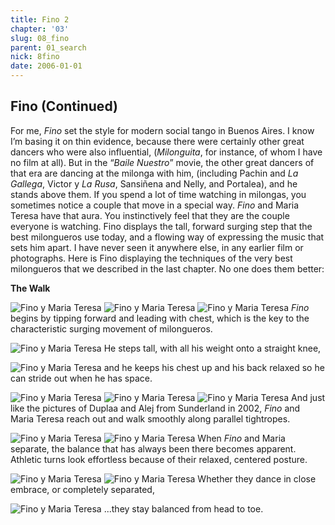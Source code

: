 ```yaml
---
title: Fino 2
chapter: '03'
slug: 08_fino
parent: 01_search
nick: 8fino
date: 2006-01-01
---
```


## Fino  (Continued)

For me, _Fino_ set the style for modern social tango in Buenos Aires. I know I’m basing it on thin evidence, because there were certainly other great dancers who were also influential, (_Milonguita_, for instance, of whom I have no film at all). But in the “_Baile Nuestro_” movie, the other great dancers of that era are dancing at the milonga with him, (including Pachin and _La Gallega_, Victor y _La Rusa_, Sansiñena and Nelly, and Portalea), and he stands above them. If you spend a lot of time watching in milongas, you sometimes notice a couple that move in a special way. _Fino_ and Maria Teresa have that aura. You instinctively feel that they are the couple everyone is watching. Fino displays the tall, forward surging step that the best milongueros use today, and a flowing way of expressing the music that sets him apart. I have never seen it anywhere else, in any earlier film or photographs. Here is Fino displaying the techniques of the very best milongueros that we described in the last chapter. No one does them better:

**The Walk**

![Fino y Maria Teresa](/3_pics/7fino/81.jpg)
![Fino y Maria Teresa](/3_pics/7fino/82.jpg)
![Fino y Maria Teresa](/3_pics/7fino/83.jpg)
_Fino_ begins by tipping forward and leading with chest,
which is the key to the characteristic surging movement of milongueros.

![Fino y Maria Teresa](/3_pics/7fino/85.jpg)
He steps tall, with all his weight onto a straight knee,

![Fino y Maria Teresa](/3_pics/7fino/86.jpg)
and he keeps his chest up and his back relaxed so he can stride out when he has space.

![Fino y Maria Teresa](/3_pics/7fino/image029.jpg)
![Fino y Maria Teresa](/3_pics/7fino/87.jpg)
![Fino y Maria Teresa](/3_pics/7fino/89.jpg)
And just like the pictures of Duplaa and Alej from Sunderland in 2002,
_Fino_ and Maria Teresa reach out and walk smoothly along parallel tightropes.

![Fino y Maria Teresa](/3_pics/7fino/image031.jpg)
![Fino y Maria Teresa](/3_pics/7fino/image032.jpg)
When _Fino_ and Maria separate, the balance that has always been there becomes apparent.
Athletic turns look effortless because of their relaxed, centered posture.

![Fino y Maria Teresa](/3_pics/7fino/image021.jpg)
![Fino y Maria Teresa](/3_pics/7fino/image022.jpg)
Whether they dance in close embrace, or completely separated,

![Fino y Maria Teresa](/3_pics/7fino/lean10.jpg)
...they stay balanced from head to toe.
